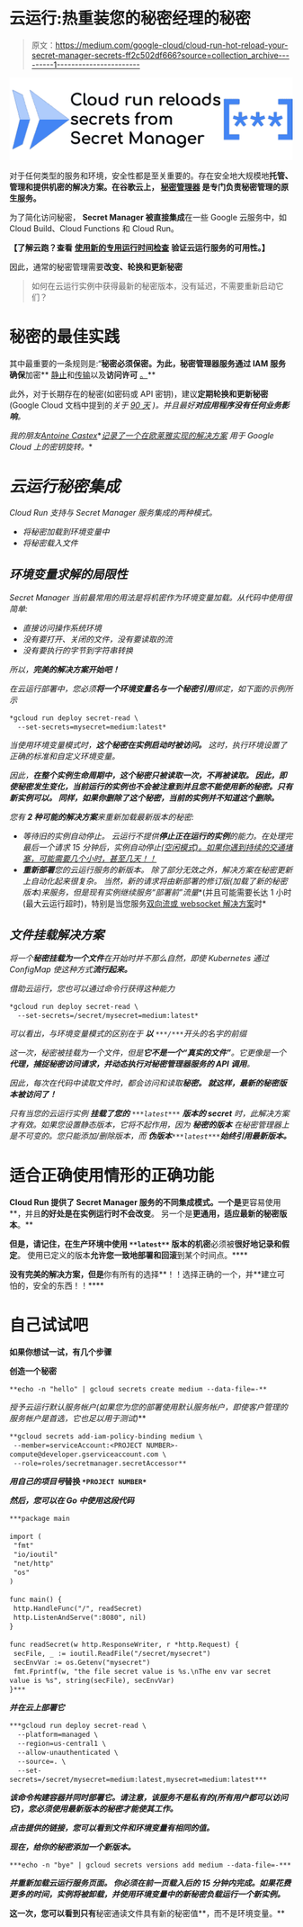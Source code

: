 # 云运行:热重装您的秘密经理的秘密

> 原文：<https://medium.com/google-cloud/cloud-run-hot-reload-your-secret-manager-secrets-ff2c502df666?source=collection_archive---------1----------------------->

![](img/20ba922f6030dac47c102efb7edb5b08.png)

对于任何类型的服务和环境，安全性都是至关重要的。存在安全地大规模地**托管、管理和提供机密的解决方案。在谷歌云上， [**秘密管理器**](https://cloud.google.com/secret-manager) **是专门负责秘密管理的原生服务**。**

为了简化访问秘密， **Secret Manager 被直接集成**在一些 Google 云服务中，如 Cloud Build、Cloud Functions 和 Cloud Run。

**【了解云跑？查看** [**使用新的专用运行时间检查**](http://bit.ly/CloudRunVerify) **验证云运行服务的可用性。】**

因此，通常的秘密管理需要**改变、轮换和更新秘密**

> 如何在云运行实例中获得最新的秘密版本，没有延迟，不需要重新启动它们？

# 秘密的最佳实践

其中最重要的一条规则是:“**秘密必须保密。为此，秘密管理器服务通过 IAM 服务确保**加密** [静止](https://cloud.google.com/secret-manager/docs/encryption)和[传输](https://cloud.google.com/docs/security/encryption-in-transit)以及**访问许可** [。](https://cloud.google.com/secret-manager/docs/access-control)**

此外，对于长期存在的秘密(如密码或 API 密钥)，建议**定期轮换和更新秘密**(Google Cloud 文档中提到的*关于* [*90 天*](https://cloud.google.com/kms/docs/key-rotation#how_often_to_rotate_keys) *)。并且最好**对应用程序没有任何业务影响**。*

*我的朋友*[*Antoine Castex*](https://medium.com/u/d0e632e7c73a?source=post_page-----ff2c502df666--------------------------------)*[*记录了一个在欧莱雅实现的解决方案*](/google-cloud/the-key-wars-story-a65bb9dabe56) *用于 Google Cloud 上的密钥旋转。**

# *云运行秘密集成*

*Cloud Run 支持与 Secret Manager 服务集成的两种模式。*

*   *将秘密加载到环境变量中*
*   *将秘密载入文件*

## *环境变量求解的局限性*

*Secret Manager 当前最常用的用法是将机密作为环境变量加载。从代码中使用很简单:*

*   *直接访问操作系统环境*
*   *没有要打开、关闭的文件，没有要读取的流*
*   *没有要执行的字节到字符串转换*

*所以，**完美的解决方案开始吧！***

*在云运行部署中，您必须**将一个环境变量名与一个秘密引用**绑定，如下面的示例所示*

```
*gcloud run deploy secret-read \
  --set-secrets=mysecret=medium:latest*
```

*当使用环境变量模式时，**这个秘密在实例启动时被访问。** *这时，执行环境设置了正确的标准和自定义环境变量。**

*因此，**在整个实例生命周期中，这个秘密只被读取一次，不再被读取。
因此，即使秘密发生变化，**当前运行的实例也不会被注意到**并且您不能使用新的秘密。**只有新实例可以**。
*同样，如果你删除了这个秘密，当前的实例并不知道这个删除。****

*您有 **2 种可能的解决方案**来重新加载最新版本的秘密:*

*   *等待旧的实例自动停止。
    云运行不提供**停止正在运行的实例**的能力。在处理完最后一个请求 15 分钟后，实例自动停止[(空闲模式)。如果你遇到持续的交通堵塞，可能需要几个小时，甚至几天！！](https://cloud.google.com/run/docs/container-contract#idle)*
*   ***重新部署**您的云运行服务的新版本。
    除了**部分无效**之外，解决方案**在秘密更新**上自动化起来很复杂。
    当然，新的请求将由新部署的修订版(加载了新的秘密版本)来服务，但是**现有实例继续服务“部署前”流量**(并且可能需要长达 1 小时(最大云运行超时)，特别是当您服务[双向流或 websocket 解决方案](https://cloud.google.com/blog/products/serverless/cloud-run-gets-websockets-http-2-and-grpc-bidirectional-streams)时*

## *文件挂载解决方案*

*将一个**秘密挂载为一个文件**在开始时并不那么自然，即使 Kubernetes 通过 ConfigMap 使这种方式**流行起来。***

*借助云运行，您也可以通过命令行获得这种能力*

```
*gcloud run deploy secret-read \
  --set-secrets=/secret/mysecret=medium:latest*
```

**可以看出，与环境变量模式的区别在于* ***以*** `***/***`开头的名字的前缀*

*这一次，秘密被挂载为一个文件，但是**它不是一个“真实的文件”**。它更像是一个**代理，捕捉秘密访问请求，并动态执行对秘密管理器服务的 API 调用**。*

*因此，每次在代码中读取文件时，都会访问和读取**秘密。
就这样，最新的秘密版本被访问了！***

**只有当您的云运行实例* ***挂载了您的*** `***latest***` ***版本的 secret*** *时，此解决方案才有效。如果您设置静态版本，它将不起作用，因为* ***秘密的版本*** *在秘密管理器上是不可变的。您只能添加/删除版本，而* ***伪版本***`***latest***`**始终引用最新版本。***

# **适合正确使用情形的正确功能**

**Cloud Run 提供了 Secret Manager 服务的不同集成模式。一个是**更容易使用**，并且**的好处是在实例运行时不会改变**。
另一个是**更通用，适应最新的秘密版本**。**

**但是，请记住，在生产环境中使用 `**latest**` **版本的**机密**必须被**很好地记录和假定**。
使用已定义的版本**允许您一致地部署和回滚**到某个时间点。****

**没有完美的解决方案，但是**你有所有的选择**！！选择正确的一个，并**建立可怕的，安全的东西！！****

# **自己试试吧**

**如果你想试一试，有几个步骤**

**创造一个秘密**

```
**echo -n "hello" | gcloud secrets create medium --data-file=-** 
```

**授予云运行默认服务帐户*(如果您为您的部署使用默认服务帐户，即使客户管理的服务帐户是首选，它也足以用于测试)***

```
**gcloud secrets add-iam-policy-binding medium \
 --member=serviceAccount:<PROJECT NUMBER>-compute@developer.gserviceaccount.com \
 --role=roles/secretmanager.secretAccessor**
```

***用自己的项目号*替换 `*PROJECT NUMBER*`**

***然后，您可以在 Go 中使用这段代码***

```
***package main

import (
 "fmt"
 "io/ioutil"
 "net/http"
 "os"
)

func main() {
 http.HandleFunc("/", readSecret)
 http.ListenAndServe(":8080", nil)
}

func readSecret(w http.ResponseWriter, r *http.Request) {
 secFile, _ := ioutil.ReadFile("/secret/mysecret")
 secEnvVar := os.Getenv("mysecret")
 fmt.Fprintf(w, "the file secret value is %s.\nThe env var secret value is %s", string(secFile), secEnvVar)
}***
```

***并在云上部署它***

```
***gcloud run deploy secret-read \
  --platform=managed \
  --region=us-central1 \
  --allow-unauthenticated \
  --source=. \
  --set-secrets=/secret/mysecret=medium:latest,mysecret=medium:latest***
```

***该命令构建容器并同时部署它。请注意，该服务不是私有的(所有用户都可以访问它)，您必须使用最新版本的秘密才能使其工作。***

***点击提供的链接，您可以看到文件和环境变量有相同的值。***

***现在，给你的秘密添加一个新版本。***

```
***echo -n "bye" | gcloud secrets versions add medium --data-file=-***
```

***并重新加载云运行服务页面。
*你必须在前一页载入后的 15 分钟内完成。如果花费更多的时间，实例将被卸载，并使用环境变量中的新秘密负载运行一个新实例。****

**这一次，您可以看到只有**秘密通读文件具有新的秘密值**，而不是环境变量。**
